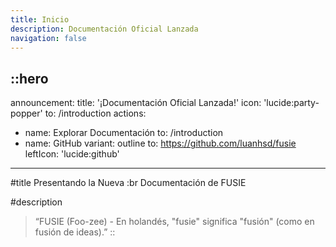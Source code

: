 ```yaml
---
title: Inicio
description: Documentación Oficial Lanzada
navigation: false
---
```


::hero
---
announcement:
  title: '¡Documentación Oficial Lanzada!'
  icon: 'lucide:party-popper'
  to: /introduction
actions:
  - name: Explorar Documentación
    to: /introduction
  - name: GitHub
    variant: outline
    to: https://github.com/luanhsd/fusie
    leftIcon: 'lucide:github'
---

#title
Presentando la Nueva :br Documentación de FUSIE

#description
> “FUSIE (Foo-zee) - En holandés, "fusie" significa "fusión" (como en fusión de ideas).”
::

